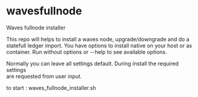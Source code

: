 # wavesfullnode
Waves fullnode installer

This repo will helps to install a waves node, upgrade/downgrade and do a statefull ledger import.
You have options to install native on your host or as container.
Run without options or --help to see available options.

Normally you can leave all settings default. During install the required settings  
are requested from user input.  

to start : waves_fullnode_installer.sh  


